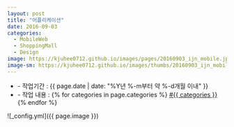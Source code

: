 ```yaml
---
layout: post
title: "어플리케이션"
date: 2016-09-03
categories:
  - MobileWeb
  - ShoppingMall
  - Design
image: https://kjuhee0712.github.io/images/pages/20160903_ijn_mobile.jpg
image-sm: https://kjuhee0712.github.io/images/thumbs/20160903_ijn_mobile.jpg
---
```


<ul class="inform">
	<li class="preview__date" itemprop="datePublished" datetime="{{ page.date | date_to_xmlschema }}">- 작업기간 : {{ page.date | date: "%Y년 %-m부터 약 %-d개월 이내" }}</li>
	<li class="preview__catetory" itemprop="catetory">- 작업 내용 :
		{% for categories in page.categories %}
           <a href="/category/{{ categories }}/">#{{ categories }}</a>     
      	{% endfor %}</li>
</ul>

![_config.yml]({{ page.image }})


